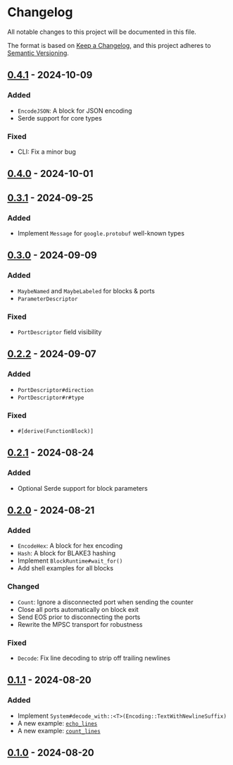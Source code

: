 # Changelog

All notable changes to this project will be documented in this file.

The format is based on [Keep a Changelog](https://keepachangelog.com/en/1.0.0/),
and this project adheres to [Semantic Versioning](https://semver.org/spec/v2.0.0.html).

## [0.4.1] - 2024-10-09
### Added
- `EncodeJSON`: A block for JSON encoding
- Serde support for core types
### Fixed
- CLI: Fix a minor bug

## [0.4.0] - 2024-10-01

## [0.3.1] - 2024-09-25
### Added
- Implement `Message` for `google.protobuf` well-known types

## [0.3.0] - 2024-09-09
### Added
- `MaybeNamed` and `MaybeLabeled` for blocks & ports
- `ParameterDescriptor`
### Fixed
- `PortDescriptor` field visibility

## [0.2.2] - 2024-09-07
### Added
- `PortDescriptor#direction`
- `PortDescriptor#r#type`
### Fixed
- `#[derive(FunctionBlock)]`

## [0.2.1] - 2024-08-24
### Added
- Optional Serde support for block parameters

## [0.2.0] - 2024-08-21
### Added
- `EncodeHex`: A block for hex encoding
- `Hash`: A block for BLAKE3 hashing
- Implement `BlockRuntime#wait_for()`
- Add shell examples for all blocks
### Changed
- `Count`: Ignore a disconnected port when sending the counter
- Close all ports automatically on block exit
- Send EOS prior to disconnecting the ports
- Rewrite the MPSC transport for robustness
### Fixed
- `Decode`: Fix line decoding to strip off trailing newlines

## [0.1.1] - 2024-08-20
### Added
- Implement `System#decode_with::<T>(Encoding::TextWithNewlineSuffix)`
- A new example: [`echo_lines`](lib/protoflow/examples/echo_lines)
- A new example: [`count_lines`](lib/protoflow/examples/count_lines)

## [0.1.0] - 2024-08-20

[0.4.1]: https://github.com/AsimovPlatform/protoflow/compare/0.4.0...0.4.1
[0.4.0]: https://github.com/AsimovPlatform/protoflow/compare/0.3.1...0.4.0
[0.3.1]: https://github.com/AsimovPlatform/protoflow/compare/0.3.0...0.3.1
[0.3.0]: https://github.com/AsimovPlatform/protoflow/compare/0.2.2...0.3.0
[0.2.2]: https://github.com/AsimovPlatform/protoflow/compare/0.2.1...0.2.2
[0.2.1]: https://github.com/AsimovPlatform/protoflow/compare/0.2.0...0.2.1
[0.2.0]: https://github.com/AsimovPlatform/protoflow/compare/0.1.0...0.2.0
[0.1.1]: https://github.com/AsimovPlatform/protoflow/compare/0.1.0...0.1.1
[0.1.0]: https://github.com/AsimovPlatform/protoflow/compare/0.0.0...0.1.0
